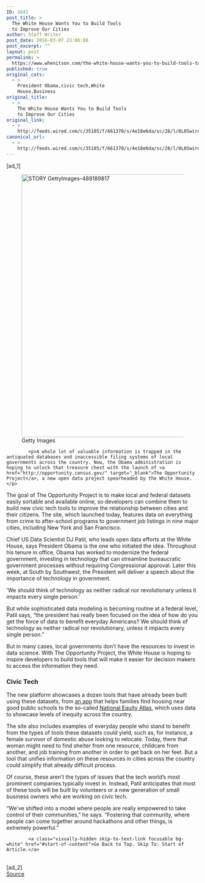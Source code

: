 ```yaml
---
ID: 1641
post_title: >
  The White House Wants You to Build Tools
  to Improve Our Cities
author: Staff Writer
post_date: 2016-03-07 23:06:08
post_excerpt: ""
layout: post
permalink: >
  https://www.whenitson.com/the-white-house-wants-you-to-build-tools-to-improve-our-cities/
published: true
original_cats:
  - >
    President Obama,civic tech,White
    House,Business
original_title:
  - >
    The White House Wants You to Build Tools
    to Improve Our Cities
original_link:
  - >
    http://feeds.wired.com/c/35185/f/661370/s/4e18e6da/sc/28/l/0L0Swired0N0C20A160C0A30Cwhite0Ehouse0Ewants0Ebuild0Etech0Etools0Edata0C/story01.htm
canonical_url:
  - >
    http://feeds.wired.com/c/35185/f/661370/s/4e18e6da/sc/28/l/0L0Swired0N0C20A160C0A30Cwhite0Ehouse0Ewants0Ebuild0Etech0Etools0Edata0C/story01.htm
---
```

 [ad_1]
<br><div id=""><div id="small-art" data-share="">
				<figure attachment_1919202="" class="carve wp-caption portrait alignnone  relative" data-js=""><a href="http://www.wired.com/wp-content/uploads/2015/10/STORY-GettyImages-489189817.jpg"><img data-pin-description="The White House Wants You to Build Tools to Improve Our Cities" src="http://www.whenitson.com/wp-content/uploads/2016/03/The-White-House-Wants-You-to-Build-Tools-to-Improve-Our-Cities.jpg" alt="STORY GettyImages-489189817" width="582" height="688" class="size-default-top-art wp-image-1919202"/></a><figcaption class="wp-caption-text link-underline"><span class="credit link-underline-sm"><span aria-hidden="true" class="ui ui-illo inline-block ui-credit relative opacity-5 marg-r-micro"/> Getty Images</span></figcaption></figure></div>

			<p>A whole lot of valuable information is trapped in the antiquated databases and inaccessible filing systems of local governments across the country. Now, the Obama administration is hoping to unlock that treasure chest with the launch of <a href="http://opportunity.census.gov/" target="_blank">The Opportunity Project</a>, a new open data project spearheaded by the White House.</p>
<p>The goal of The Opportunity Project is to make local and federal datasets easily sortable and available online, so developers can combine them to build new civic tech tools to improve the relationship between cities and their citizens. The site, which launched today, features data on everything from crime to after-school programs to government job listings in nine major cities, including New York and San Francisco.</p>
<p>Chief US Data Scientist DJ Patil, who leads open data efforts at the White House, says President Obama is the one who initiated the idea. Throughout his tenure in office, Obama has worked to modernize the federal government, investing in technology that can streamline bureaucratic government processes without requiring Congressional approval. Later this week, at South by Southwest, the President will deliver a speech about the importance of technology in government.</p>
<p data-js="fader" class="pullquote carve fader">
	'We should think of technology as neither radical nor revolutionary unless it impacts every single person.'	<span class="attribution"/>
</p>

<p>But while sophisticated data modeling is becoming routine at a federal level, Patil says, “the president has really been focused on the idea of how do you get the force of data to benefit everyday Americans? We should think of technology as neither radical nor revolutionary, unless it impacts every single person.”</p>
<p>But in many cases, local governments don’t have the resources to invest in data science. With The Opportunity Project, the White House is hoping to inspire developers to build tools that will make it easier for decision makers to access the information they need.</p>
<h3>Civic Tech</h3>
<p>The new platform showcases a dozen tools that have already been built using these datasets, from <a href="https://projects.invisionapp.com/boards/GH1AO5WP2D7JZ" target="_blank">an app</a> that helps families find housing near good public schools to the so-called <a href="http://nationalequityatlas.org/" target="_blank">National Equity Atlas</a>, which uses data to showcase levels of inequity across the country. </p>
<p>The site also includes examples of everyday people who stand to benefit from the types of tools these datasets could yield, such as, for instance, a female survivor of domestic abuse looking to relocate. Today, there that woman might need to find shelter from one resource, childcare from another, and job training from another in order to get back on her feet. But a tool that unifies information on these resources in cities across the country could simplify that already difficult process.</p>
<p>Of course, these aren’t the types of issues that the tech world’s most prominent companies typically invest in. Instead, Patil anticipates that most of these tools will be built by volunteers or a new generation of small business owners who are working on civic tech. </p>
<p>“We’ve shifted into a model where people are really empowered to take control of their communities,” he says. “Fostering that community, where people can come together around hackathons and other things, is extremely powerful.”</p>

			<a class="visually-hidden skip-to-text-link focusable bg-white" href="#start-of-content">Go Back to Top. Skip To: Start of Article.</a>

			
</div>
<br>[ad_2]
<br><a href="http://feeds.wired.com/c/35185/f/661370/s/4e18e6da/sc/28/l/0L0Swired0N0C20A160C0A30Cwhite0Ehouse0Ewants0Ebuild0Etech0Etools0Edata0C/story01.htm">Source </a>